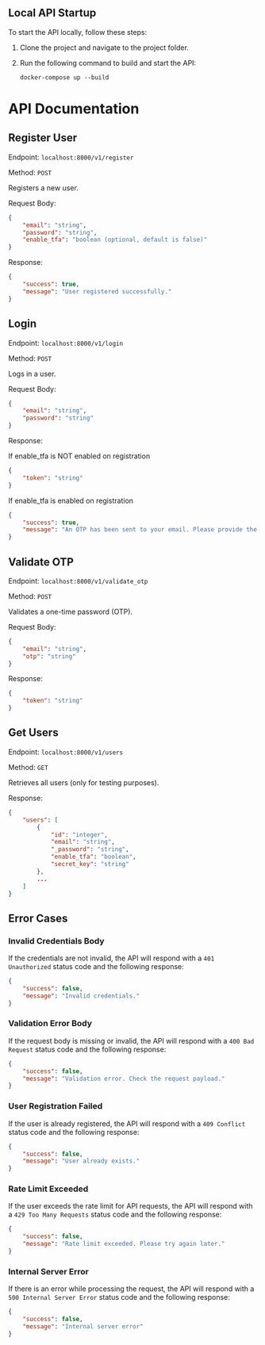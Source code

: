 ## Local API Startup

To start the API locally, follow these steps:

1. Clone the project and navigate to the project folder.

2. Run the following command to build and start the API:

    ```
    docker-compose up --build
    ```

# API Documentation

## Register User
Endpoint: `localhost:8000/v1/register`

Method: `POST`

Registers a new user.

Request Body:
```json
{
    "email": "string",
    "password": "string",
    "enable_tfa": "boolean (optional, default is false)"
}
```

Response:

```json
{
    "success": true,
    "message": "User registered successfully."
}
```



## Login
Endpoint: `localhost:8000/v1/login`

Method: `POST`

Logs in a user.

Request Body:
```json
{
    "email": "string",
    "password": "string"
}
```


Response:

If enable_tfa is NOT enabled on registration

```json
{
    "token": "string"
}
```
If enable_tfa is enabled on registration

```json
{
    "success": true,
    "message": "An OTP has been sent to your email. Please provide the OTP using /validate_otp to login."
}
```

## Validate OTP
Endpoint: `localhost:8000/v1/validate_otp`

Method: `POST`

Validates a one-time password (OTP).

Request Body:
```json
{
    "email": "string",
    "otp": "string"
}
```

Response:

```json
{
    "token": "string"
}
```


## Get Users
Endpoint: `localhost:8000/v1/users`

Method: `GET`

Retrieves all users (only for testing purposes).

Response:

```json
{
    "users": [
        {
            "id": "integer",
            "email": "string",
            "_password": "string",
            "enable_tfa": "boolean",
            "secret_key": "string"
        },
        ...
    ]
}
```

## Error Cases

### Invalid Credentials Body
If the credentials are not invalid, the API will respond with a `401 Unauthorized` status code and the following response:

```json
{
    "success": false,
    "message": "Invalid credentials."
}
```

### Validation Error Body
If the request body is missing or invalid, the API will respond with a `400 Bad Request` status code and the following response:

```json
{
    "success": false,
    "message": "Validation error. Check the request payload."
}
```

### User Registration Failed
If the user is already registered, the API will respond with a `409 Conflict` status code and the following response:

```json
{
    "success": false,
    "message": "User already exists."
}
```

### Rate Limit Exceeded
If the user exceeds the rate limit for API requests, the API will respond with a `429 Too Many Requests` status code and the following response:

```json
{
    "success": false,
    "message": "Rate limit exceeded. Please try again later."
}
```

### Internal Server Error
If there is an error while processing the request, the API will respond with a `500 Internal Server Error` status code and the following response:

```json
{
    "success": false,
    "message": "Internal server error"
}
```
